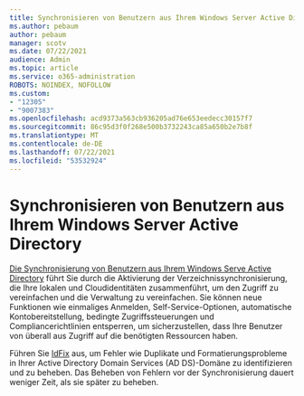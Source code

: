 ```yaml
---
title: Synchronisieren von Benutzern aus Ihrem Windows Server Active Directory
ms.author: pebaum
author: pebaum
manager: scotv
ms.date: 07/22/2021
audience: Admin
ms.topic: article
ms.service: o365-administration
ROBOTS: NOINDEX, NOFOLLOW
ms.custom:
- "12305"
- "9007383"
ms.openlocfilehash: acd9373a563cb936205ad76e653eedecc30157f7
ms.sourcegitcommit: 86c95d3f0f268e500b3732243ca85a650b2e7b8f
ms.translationtype: MT
ms.contentlocale: de-DE
ms.lasthandoff: 07/22/2021
ms.locfileid: "53532924"
---
```

# <a name="sync-users-from-your-windows-server-active-directory"></a>Synchronisieren von Benutzern aus Ihrem Windows Server Active Directory

[Die Synchronisierung von Benutzern aus Ihrem Windows Serve Active Directory](https://admin.microsoft.com/AdminPortal/Home#/featureexplorer/security/Identity) führt Sie durch die Aktivierung der Verzeichnissynchronisierung, die Ihre lokalen und Cloudidentitäten zusammenführt, um den Zugriff zu vereinfachen und die Verwaltung zu vereinfachen. Sie können neue Funktionen wie einmaliges Anmelden, Self-Service-Optionen, automatische Kontobereitstellung, bedingte Zugriffssteuerungen und Compliancerichtlinien entsperren, um sicherzustellen, dass Ihre Benutzer von überall aus Zugriff auf die benötigten Ressourcen haben. 

Führen Sie [IdFix](https://admin.microsoft.com/Adminportal/Home?source=applauncher#/modernonboarding/IdentityWizard) aus, um Fehler wie Duplikate und Formatierungsprobleme in Ihrer Active Directory Domain Services (AD DS)-Domäne zu identifizieren und zu beheben. Das Beheben von Fehlern vor der Synchronisierung dauert weniger Zeit, als sie später zu beheben.

